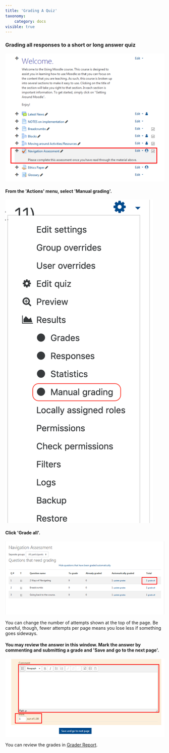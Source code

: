 ```yaml
---
title: 'Grading A Quiz'
taxonomy:
    category: docs
visible: true
---
```


### Grading all responses to a short or long answer quiz

![](answerquizzes-1.png)

#### From the 'Actions' menu, select 'Manual grading'.

![](answerquizzes-5.png)

#### Click 'Grade all'.

![](answerquizzes-3.png)

You can change the number of attempts shown at the top of the page. Be careful, though, fewer attempts per page means you lose less if something goes sideways.

#### You may review the answer in this window. Mark the answer by commenting and submitting a grade and 'Save and go to the next page'.

![](answerquizzes-4.png)

You can review the grades in [Grader Report](https://twonline.gitbook.io/moodlefaq/gradebook/grader-report).
